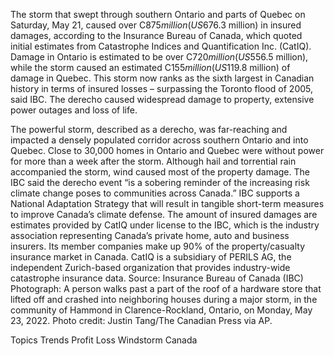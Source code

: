 The storm that swept through southern Ontario and parts of Quebec on Saturday, May 21, caused over C$875 million (US$676.3 million) in insured damages, according to the Insurance Bureau of Canada, which quoted initial estimates from Catastrophe Indices and Quantification Inc. (CatIQ).
Damage in Ontario is estimated to be over C$720 million (US$556.5 million), while the storm caused an estimated C$155 million (US$119.8 million) of damage in Quebec.
This storm now ranks as the sixth largest in Canadian history in terms of insured losses – surpassing the Toronto flood of 2005, said IBC.
The derecho caused widespread damage to property, extensive power outages and loss of life.

The powerful storm, described as a derecho, was far-reaching and impacted a densely populated corridor across southern Ontario and into Quebec. Close to 30,000 homes in Ontario and Quebec were without power for more than a week after the storm. Although hail and torrential rain accompanied the storm, wind caused most of the property damage.
The IBC said the derecho event “is a sobering reminder of the increasing risk climate change poses to communities across Canada.”
IBC supports a National Adaptation Strategy that will result in tangible short-term measures to improve Canada’s climate defense.
The amount of insured damages are estimates provided by CatIQ under license to the IBC, which is the industry association representing Canada’s private home, auto and business insurers. Its member companies make up 90% of the property/casualty insurance market in Canada. CatIQ is a subsidiary of PERILS AG, the independent Zurich-based organization that provides industry-wide catastrophe insurance data.
Source: Insurance Bureau of Canada (IBC)
Photograph: A person walks past a part of the roof of a hardware store that lifted off and crashed into neighboring houses during a major storm, in the community of Hammond in Clarence-Rockland, Ontario, on Monday, May 23, 2022. Photo credit: Justin Tang/The Canadian Press via AP.

Topics
Trends
Profit Loss
Windstorm
Canada
